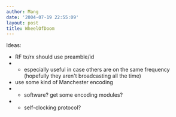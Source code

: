 ```yaml
---
author: Mang
date: '2004-07-19 22:55:09'
layout: post
title: WheelOfDoom
---
```


Ideas:

* RF tx/rx should use preamble/id
* * especially useful in case others are on the same frequency (hopefully they aren't broadcasting all the time)
* use some kind of Manchester encoding
* * software? get some encoding modules?
* * self-clocking protocol?
